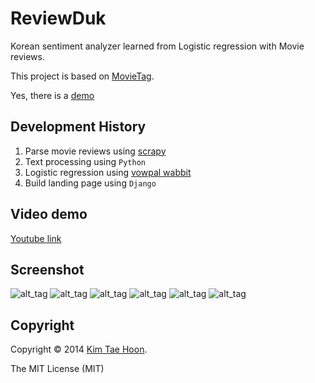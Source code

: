 ReviewDuk
=========

Korean sentiment analyzer learned from Logistic regression with Movie reviews.

This project is based on [MovieTag](https://github.com/carpedm20/movietag).

Yes, there is a [demo](http://pail.unist.ac.kr:8080)


Development History
-------------------

1. Parse movie reviews using [scrapy](http://scrapy.org/)
2. Text processing using `Python`
3. Logistic regression using [vowpal wabbit](https://github.com/JohnLangford/vowpal_wabbit)
4. Build landing page using `Django`


Video demo
----------

[Youtube link](http://www.youtube.com/watch?v=nKyt3jo2Hno)


Screenshot
----------

![alt_tag](https://raw.githubusercontent.com/carpedm20/reviewduk/master/demo/1.png)
![alt_tag](https://raw.githubusercontent.com/carpedm20/reviewduk/master/demo/2.png)
![alt_tag](https://raw.githubusercontent.com/carpedm20/reviewduk/master/demo/3.png)
![alt_tag](https://raw.githubusercontent.com/carpedm20/reviewduk/master/demo/4.png)
![alt_tag](https://raw.githubusercontent.com/carpedm20/reviewduk/master/demo/5.png)
![alt_tag](https://raw.githubusercontent.com/carpedm20/reviewduk/master/demo/6.png)


Copyright
---------

Copyright © 2014 [Kim Tae Hoon](http://carpedm20.github.io).

The MIT License (MIT)
